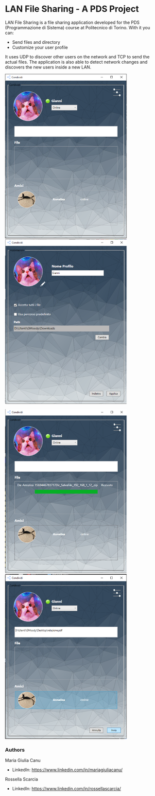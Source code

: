 # LAN File Sharing - A PDS Project

LAN File Sharing is a file sharing application developed for the PDS (Programmazione di Sistema) course at Politecnico di Torino.
With it you can:
* Send files and directory
* Customize your user profile

It uses UDP to discover other users on the network and TCP to send the actual files. The application is also able to detect network changes and discovers the new users inside a new LAN.

<img src="https://github.com/GiMoody/PDSProject/blob/master/sample-images/media1.png" width="400">  <img src="https://github.com/GiMoody/PDSProject/blob/master/sample-images/media4.png" width="400">

<img src="https://github.com/GiMoody/PDSProject/blob/master/sample-images/media2.png" width="400">  <img src="https://github.com/GiMoody/PDSProject/blob/master/sample-images/media3.png" width="400">

### Authors
Maria Giulia Canu
* LinkedIn: https://www.linkedin.com/in/mariagiuliacanu/

Rossella Scarcia
* LinkedIn: https://www.linkedin.com/in/rossellascarcia/
